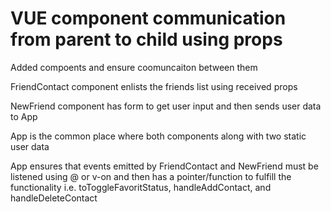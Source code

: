 # VUE component communication from parent to child using props

<p>Added compoents and ensure coomuncaiton between them </p>
<p>FriendContact component enlists the friends list using received props </p>
<p>NewFriend component has form to get user input and then sends user data to App</p>
<p>App is the common place where both components along with two static user data </p>
<p>App ensures that events emitted by FriendContact and NewFriend must be listened using @ or v-on and then has a pointer/function to fulfill the functionality i.e. toToggleFavoritStatus, handleAddContact, and handleDeleteContact</p>
